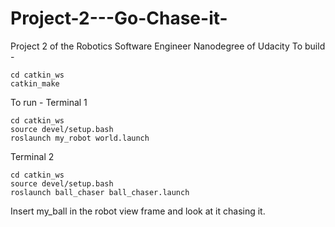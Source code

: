 # Project-2---Go-Chase-it-
Project 2 of the Robotics Software Engineer Nanodegree of Udacity 
To build -
```
cd catkin_ws
catkin_make
```
To run - 
Terminal 1 
```
cd catkin_ws
source devel/setup.bash
roslaunch my_robot world.launch
```
Terminal 2 
```
cd catkin_ws
source devel/setup.bash
roslaunch ball_chaser ball_chaser.launch
```
Insert my_ball in the robot view frame and look at it chasing it.
